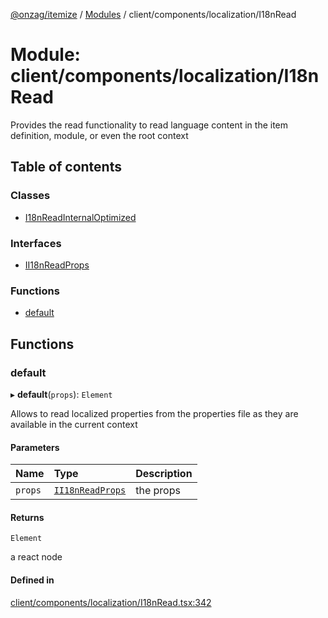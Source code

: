 [@onzag/itemize](../README.md) / [Modules](../modules.md) / client/components/localization/I18nRead

# Module: client/components/localization/I18nRead

Provides the read functionality to read language content in the
item definition, module, or even the root context

## Table of contents

### Classes

- [I18nReadInternalOptimized](../classes/client_components_localization_I18nRead.I18nReadInternalOptimized.md)

### Interfaces

- [II18nReadProps](../interfaces/client_components_localization_I18nRead.II18nReadProps.md)

### Functions

- [default](client_components_localization_I18nRead.md#default)

## Functions

### default

▸ **default**(`props`): `Element`

Allows to read localized properties from the properties
file as they are available in the current context

#### Parameters

| Name | Type | Description |
| :------ | :------ | :------ |
| `props` | [`II18nReadProps`](../interfaces/client_components_localization_I18nRead.II18nReadProps.md) | the props |

#### Returns

`Element`

a react node

#### Defined in

[client/components/localization/I18nRead.tsx:342](https://github.com/onzag/itemize/blob/5c2808d3/client/components/localization/I18nRead.tsx#L342)
